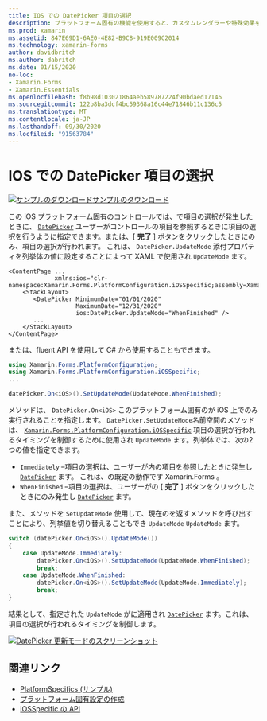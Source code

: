 ```yaml
---
title: IOS での DatePicker 項目の選択
description: プラットフォーム固有の機能を使用すると、カスタムレンダラーや特殊効果を実装することなく、特定のプラットフォームでのみ使用できる機能を使用できます。 この記事では、DatePicker で項目の選択が行われるタイミングを制御する iOS プラットフォーム固有のを使用する方法について説明します。
ms.prod: xamarin
ms.assetid: 847E69D1-6AE0-4E82-B9C8-919E009C2014
ms.technology: xamarin-forms
author: davidbritch
ms.author: dabritch
ms.date: 01/15/2020
no-loc:
- Xamarin.Forms
- Xamarin.Essentials
ms.openlocfilehash: f8b98d103021864aeb589787224f90bdaed17146
ms.sourcegitcommit: 122b8ba3dcf4bc59368a16c44e71846b11c136c5
ms.translationtype: MT
ms.contentlocale: ja-JP
ms.lasthandoff: 09/30/2020
ms.locfileid: "91563784"
---
```

# <a name="datepicker-item-selection-on-ios"></a>IOS での DatePicker 項目の選択

[![サンプルのダウンロード](~/media/shared/download.png)サンプルのダウンロード](https://docs.microsoft.com/samples/xamarin/xamarin-forms-samples/userinterface-platformspecifics)

この iOS プラットフォーム固有のコントロールでは、で項目の選択が発生したときに、 [`DatePicker`](xref:Xamarin.Forms.DatePicker) ユーザーがコントロールの項目を参照するときに項目の選択を行うように指定できます。または、[ **完了** ] ボタンをクリックしたときにのみ、項目の選択が行われます。 これは、 `DatePicker.UpdateMode` 添付プロパティを列挙体の値に設定することによって XAML で使用され `UpdateMode` ます。

```xaml
<ContentPage ...
             xmlns:ios="clr-namespace:Xamarin.Forms.PlatformConfiguration.iOSSpecific;assembly=Xamarin.Forms.Core">
    <StackLayout>
       <DatePicker MinimumDate="01/01/2020"
                   MaximumDate="12/31/2020"
                   ios:DatePicker.UpdateMode="WhenFinished" />
       ...
    </StackLayout>
</ContentPage>
```

または、fluent API を使用して C# から使用することもできます。

```csharp
using Xamarin.Forms.PlatformConfiguration;
using Xamarin.Forms.PlatformConfiguration.iOSSpecific;
...

datePicker.On<iOS>().SetUpdateMode(UpdateMode.WhenFinished);
```

メソッドは、 `DatePicker.On<iOS>` このプラットフォーム固有のが iOS 上でのみ実行されることを指定します。 `DatePicker.SetUpdateMode`名前空間のメソッドは、 [`Xamarin.Forms.PlatformConfiguration.iOSSpecific`](xref:Xamarin.Forms.PlatformConfiguration.iOSSpecific) 項目の選択が行われるタイミングを制御するために使用され `UpdateMode` ます。列挙体では、次の2つの値を指定できます。

- `Immediately` –項目の選択は、ユーザーが内の項目を参照したときに発生し [`DatePicker`](xref:Xamarin.Forms.DatePicker) ます。 これは、の既定の動作です Xamarin.Forms 。
- `WhenFinished` –項目の選択は、ユーザーがの [ **完了** ] ボタンをクリックしたときにのみ発生し [`DatePicker`](xref:Xamarin.Forms.DatePicker) ます。

また、メソッドを `SetUpdateMode` 使用して、現在のを返すメソッドを呼び出すことにより、列挙値を切り替えることもでき `UpdateMode` `UpdateMode` ます。

```csharp
switch (datePicker.On<iOS>().UpdateMode())
{
    case UpdateMode.Immediately:
        datePicker.On<iOS>().SetUpdateMode(UpdateMode.WhenFinished);
        break;
    case UpdateMode.WhenFinished:
        datePicker.On<iOS>().SetUpdateMode(UpdateMode.Immediately);
        break;
}
```

結果として、指定された `UpdateMode` がに適用され [`DatePicker`](xref:Xamarin.Forms.DatePicker) ます。これは、項目の選択が行われるタイミングを制御します。

[![DatePicker 更新モードのスクリーンショット](datepicker-selection-images/datepicker-updatemode.png "DatePicker UpdateMode プラットフォーム固有")](datepicker-selection-images/datepicker-updatemode-large.png#lightbox "DatePicker UpdateMode プラットフォーム固有")

## <a name="related-links"></a>関連リンク

- [PlatformSpecifics (サンプル)](/samples/xamarin/xamarin-forms-samples/userinterface-platformspecifics)
- [プラットフォーム固有設定の作成](~/xamarin-forms/platform/platform-specifics/index.md#creating-platform-specifics)
- [iOSSpecific の API](xref:Xamarin.Forms.PlatformConfiguration.iOSSpecific)